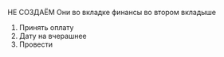 НЕ СОЗДАЁМ
Они во вкладке финансы во втором вкладыше 
1. Принять оплату
2. Дату на вчерашнее
3.  Провести